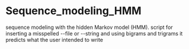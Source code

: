 # Sequence_modeling_HMM
sequence modeling with the hidden Markov model (HMM). script for inserting a misspelled --file or --string and using bigrams and trigrams it predicts what the user intended to write 

